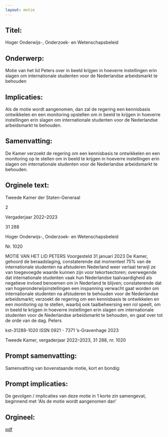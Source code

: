 ```yaml
---
layout: motie
---
```

## Titel:
Hoger Onderwijs-, Onderzoek- en Wetenschapsbeleid
## Onderwerp:
Motie van het lid Peters over in beeld krijgen in hoeverre instellingen erin slagen om internationale studenten voor de Nederlandse arbeidsmarkt te behouden 
## Implicaties:

Als de motie wordt aangenomen, dan zal de regering een kennisbasis ontwikkelen en een monitoring opstellen om in beeld te krijgen in hoeverre instellingen erin slagen om internationale studenten voor de Nederlandse arbeidsmarkt te behouden.
## Samenvatting:

De Kamer verzoekt de regering om een kennisbasis te ontwikkelen en een monitoring op te stellen om in beeld te krijgen in hoeverre instellingen erin slagen om internationale studenten voor de Nederlandse arbeidsmarkt te behouden.
## Orginele text:


Tweede Kamer der Staten-Generaal

2

Vergaderjaar 2022–2023

31 288

Hoger Onderwijs-, Onderzoek- en
Wetenschapsbeleid

Nr. 1020

MOTIE VAN HET LID PETERS
Voorgesteld 31 januari 2023
De Kamer,
gehoord de beraadslaging,
constaterende dat momenteel 75% van de internationale studenten na
afstuderen Nederland weer verlaat terwijl ze van toegevoegde waarde
kunnen zijn voor tekortsectoren;
overwegende dat internationale studenten vaak hun Nederlandse
taalvaardigheid als negatieve invloed benoemen om in Nederland te
blijven;
constaterende dat van hogeronderwijsinstellingen een inspanning
verwacht gaat worden om internationale studenten na afstuderen te
behouden voor de Nederlandse arbeidsmarkt;
verzoekt de regering om een kennisbasis te ontwikkelen en een
monitoring op te stellen, waarbij ook taalbeheersing een rol speelt, om in
beeld te krijgen in hoeverre instellingen erin slagen om internationale
studenten voor de Nederlandse arbeidsmarkt te behouden,
en gaat over tot de orde van de dag.
Peters

kst-31288-1020
ISSN 0921 - 7371
’s-Gravenhage 2023

Tweede Kamer, vergaderjaar 2022–2023, 31 288, nr. 1020


## Prompt samenvatting:
Samenvatting van bovenstaande motie, kort en bondig:


## Prompt implicaties:
De gevolgen / implicaties van deze motie in 1 korte zin samengevat, beginnend met 'Als de motie wordt aangenomen dan' 

## Orgineel:
[pdf](https://gegevensmagazijn.tweedekamer.nl/OData/v4/2.0/Document(be7f079d-c569-42b8-82bb-c0271ed58ba0)/resource)
